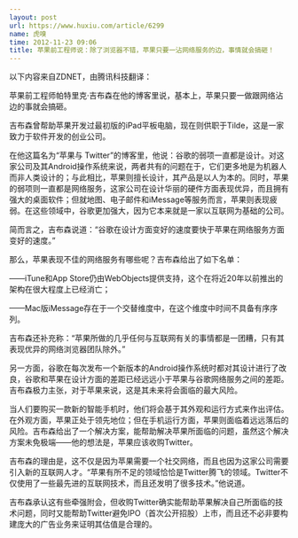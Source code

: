 ```yaml
---
layout: post
url: https://www.huxiu.com/article/6299
name: 虎嗅
time: 2012-11-23 09:06
title: 苹果前工程师说：除了浏览器不错，苹果只要一沾网络服务的边，事情就会搞砸！
---
```

以下内容来自ZDNET，由腾讯科技翻译：

苹果前工程师帕特里克·吉布森在他的博客里说，基本上，苹果只要一做跟网络沾边的事就会搞砸。

吉布森曾帮助苹果开发过最初版的iPad平板电脑，现在则供职于Tilde，这是一家致力于软件开发的创业公司。

在他这篇名为“苹果与 Twitter”的博客里，他说：谷歌的弱项一直都是设计。对这家公司及其Android操作系统来说，两者共有的问题在于，它们更多地是为机器人而非人类设计的；与此相比，苹果则擅长设计，其产品是以人为本的。同时，苹果的弱项则一直都是网络服务，这家公司在设计华丽的硬件方面表现优异，而且拥有强大的桌面软件；但就地图、电子邮件和iMessage等服务而言，苹果则表现疲弱。在这些领域中，谷歌更加强大，因为它本来就是一家以互联网为基础的公司。

简而言之，吉布森说道：“谷歌在设计方面变好的速度要快于苹果在网络服务方面变好的速度。”

那么，苹果表现不佳的网络服务有哪些呢？吉布森给出了如下名单：

——iTune和App Store仍由WebObjects提供支持，这个在将近20年以前推出的架构在很大程度上已经消亡；

——Mac版iMessage存在于一个交替维度中，在这个维度中时间不具备有序序列。

吉布森还补充称：“苹果所做的几乎任何与互联网有关的事情都是一团糟，只有其表现优异的网络浏览器团队除外。”

另一方面，谷歌在每次发布一个新版本的Android操作系统时都对其设计进行了改良，谷歌和苹果在设计方面的差距已经远远小于苹果与谷歌网络服务之间的差距。吉布森极力主张，对于苹果来说，这是其未来将会面临的最大风险。

当人们要购买一款新的智能手机时，他们将会基于其外观和运行方式来作出评估。在外观方面，苹果正处于领先地位；但在手机运行方面，苹果则面临着远远落后的风险。吉布森给出了一个解决方案，能帮助解决苹果所面临的问题，虽然这个解决方案未免极端——他的想法是，苹果应该收购Twitter。

吉布森的理由是，这不仅是因为苹果需要一个社交网络，而且也因为这家公司需要引入新的互联网人才。“苹果有所不足的领域恰恰是Twitter腾飞的领域。Twitter不仅使用了一些最先进的互联网技术，而且还发明了很多技术。”他说道。

吉布森承认这有些牵强附会，但收购Twitter确实能帮助苹果解决自己所面临的技术问题，同时又能帮助Twitter避免IPO（首次公开招股）上市，而且还不必非要构建庞大的广告业务来证明其估值是合理的。

